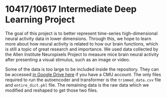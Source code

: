 # 10417/10617 Intermediate Deep Learning Project

The goal of this project is to better represent time-series high-dimensional neural activity data in
lower dimensions. Through this, we hope to learn more about how neural activity is related to how
our brain functions, which is still a topic of great research and importance. We used data collected by
the Allen Institute Neuropixels Project to measure mice brain neural activity after presenting a
visual stimulus, such as an image or video.

Some of the data is too large to be included inside the repository. They can be accessed [in Google Drive here](https://drive.google.com/drive/folders/1rgIwpdIgB7QQMDKXomek918gI49joWZF?usp=sharing) if you have a CMU account.
The only files required to run the autoencoder and transformer is the `trimmed_data.csv` file and `entire_dict.pkl` file. The remaining data is the raw data which we modified and reshaped to get those two files.
